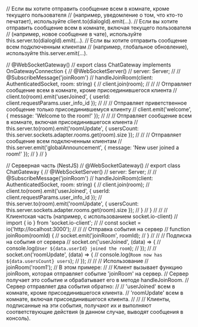 // Если вы хотите отправить сообщение всем в комнате, кроме текущего пользователя
// (например, уведомление о том, что кто-то печатает), используйте client.to(dialogId).emit(...).
// Если вы хотите отправить сообщение всем в комнате, включая текущего пользователя
// (например, новое сообщение в чате), используйте this.server.to(dialogId).emit(...).
// Если вы хотите отправить сообщение всем подключенным клиентам
// (например, глобальное обновление), используйте this.server.emit(...).

// @WebSocketGateway()
// export class ChatGateway implements OnGatewayConnection {
//     @WebSocketServer()
//     server: Server;
//
//     @SubscribeMessage('joinRoom')
//     handleJoinRoom(client: AuthenticatedSocket, room: string) {
//         client.join(room);
//
//         // Отправляет сообщение всем в комнате, кроме присоединившегося клиента
//         client.to(room).emit('userJoined', { userId: client.requestParams.user_info_id });
//
//         // Отправляет приветственное сообщение только присоединившемуся клиенту
//         client.emit('welcome', { message: 'Welcome to the room!' });
//
//         // Отправляет сообщение всем в комнате, включая присоединившегося клиента
//         this.server.to(room).emit('roomUpdate', { usersCount: this.server.sockets.adapter.rooms.get(room).size });
//
//         // Отправляет сообщение всем подключенным клиентам
//         this.server.emit('globalAnnouncement', { message: 'New user joined a room!' });
//     }
// }

// Серверная часть (NestJS)
// @WebSocketGateway()
// export class ChatGateway {
// @WebSocketServer()
// server: Server;
//
//     @SubscribeMessage('joinRoom')
//     handleJoinRoom(client: AuthenticatedSocket, room: string) {
//         client.join(room);
//         client.to(room).emit('userJoined', { userId: client.requestParams.user_info_id });
//         this.server.to(room).emit('roomUpdate', { usersCount: this.server.sockets.adapter.rooms.get(room).size });
//     }
// }
//
// // Клиентская часть (например, с использованием socket.io-client)
// import { io } from 'socket.io-client';
//
// const socket = io('http://localhost:3000');
//
// // Отправка события на сервер
// function joinRoom(roomId) {
//     socket.emit('joinRoom', roomId);
// }
//
// // Подписка на события от сервера
// socket.on('userJoined', (data) => {
//     console.log(`User ${data.userId} joined the room`);
// });
//
// socket.on('roomUpdate', (data) => {
//     console.log(`Room now has ${data.usersCount} users`);
// });
//
// // Использование
// joinRoom('room1');
// В этом примере:
//
//     Клиент вызывает функцию joinRoom, которая отправляет событие 'joinRoom' на сервер.
//     Сервер получает это событие и обрабатывает его в методе handleJoinRoom.
//     Сервер отправляет два события обратно:
//
//     'userJoined' всем в комнате, кроме присоединившегося клиента.
// 'roomUpdate' всем в комнате, включая присоединившегося клиента.
//
//
//     Клиенты, подписанные на эти события, получают их и выполняют соответствующие действия (в данном случае, выводят сообщения в консоль).
